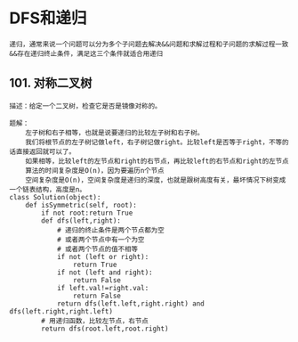 # DFS和递归
    递归，通常来说一个问题可以分为多个子问题去解决&&问题和求解过程和子问题的求解过程一致&&存在递归终止条件，满足这三个条件就适合用递归
## 101. 对称二叉树
    描述：给定一个二叉树，检查它是否是镜像对称的。
 
    题解：
        左子树和右子相等，也就是说要递归的比较左子树和右子树。
        我们将根节点的左子树记做left，右子树记做right。比较left是否等于right，不等的话直接返回就可以了。
        如果相等，比较left的左节点和right的右节点，再比较left的右节点和right的左节点
        算法的时间复杂度是O(n)，因为要遍历n个节点
        空间复杂度是O(n)，空间复杂度是递归的深度，也就是跟树高度有关，最坏情况下树变成一个链表结构，高度是n。
    class Solution(object):
	    def isSymmetric(self, root):
            if not root:return True
            def dfs(left,right):
                # 递归的终止条件是两个节点都为空
			    # 或者两个节点中有一个为空
			    # 或者两个节点的值不相等
			    if not (left or right):
				    return True
			    if not (left and right):
				    return False
			    if left.val!=right.val:
				    return False
			    return dfs(left.left,right.right) and dfs(left.right,right.left)
            # 用递归函数，比较左节点，右节点
		    return dfs(root.left,root.right)
